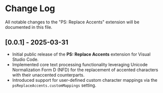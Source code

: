 # Change Log

All notable changes to the "PS: Replace Accents" extension will be documented in this file.

## [0.0.1] - 2025-03-31

* Initial public release of the **PS: Replace Accents** extension for Visual Studio Code.
* Implemented core text processing functionality leveraging Unicode Normalization Form D (NFD) for the replacement of accented characters with their unaccented counterparts.
* Introduced support for user-defined custom character mappings via the `psReplaceAccents.customMappings` setting.
